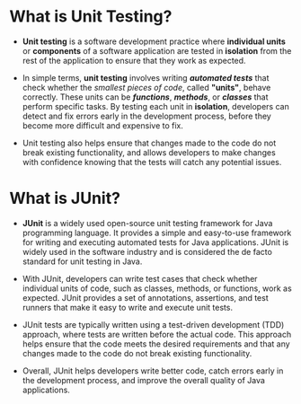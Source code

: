 # What is Unit Testing?

- **Unit testing** is a software development practice where **individual units** or **components** of a software application are tested in **isolation** from the rest of the application to ensure that they work as expected.

- In simple terms, **unit testing** involves writing ***automated tests*** that check whether the *smallest pieces of code*, called **"units"**, behave correctly. These units can be ***functions***, ***methods***, or ***classes*** that perform specific tasks. By testing each unit in **isolation**, developers can detect and fix errors early in the development process, before they become more difficult and expensive to fix.

- Unit testing also helps ensure that changes made to the code do not break existing functionality, and allows developers to make changes with confidence knowing that the tests will catch any potential issues.

# What is JUnit?

- **JUnit** is a widely used open-source unit testing framework for Java programming language. It provides a simple and easy-to-use framework for writing and executing automated tests for Java applications. JUnit is widely used in the software industry and is considered the de facto standard for unit testing in Java.

- With JUnit, developers can write test cases that check whether individual units of code, such as classes, methods, or functions, work as expected. JUnit provides a set of annotations, assertions, and test runners that make it easy to write and execute unit tests.

- JUnit tests are typically written using a test-driven development (TDD) approach, where tests are written before the actual code. This approach helps ensure that the code meets the desired requirements and that any changes made to the code do not break existing functionality.

- Overall, JUnit helps developers write better code, catch errors early in the development process, and improve the overall quality of Java applications.